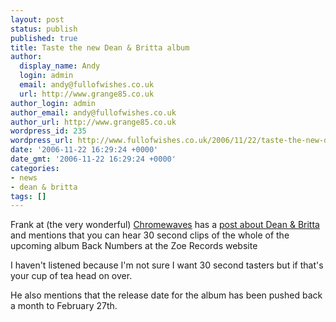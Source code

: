 ```yaml
---
layout: post
status: publish
published: true
title: Taste the new Dean & Britta album
author:
  display_name: Andy
  login: admin
  email: andy@fullofwishes.co.uk
  url: http://www.grange85.co.uk
author_login: admin
author_email: andy@fullofwishes.co.uk
author_url: http://www.grange85.co.uk
wordpress_id: 235
wordpress_url: http://www.fullofwishes.co.uk/2006/11/22/taste-the-new-dean-and-britta-album/
date: '2006-11-22 16:29:24 +0000'
date_gmt: '2006-11-22 16:29:24 +0000'
categories:
- news
- dean & britta
tags: []
---
```

<p>Frank at (the very wonderful) <a href="http://www.chromewaves.net/">Chromewaves</a> has a <a href="http://www.chromewaves.net/?itemid=2438">post about Dean & Britta</a> and mentions that you can hear 30 second clips of the whole of the upcoming album Back Numbers at the <span class="removed_link" title="http://www.zoerecords.net/index.php?id=album.php&amp;catalog_id=6925">Zoe Records website</span></p>
<p>I haven't listened because I'm not sure I want 30 second tasters but if that's your cup of tea head on over.</p>
<p>He also mentions that the release date for the album has been pushed back a month to February 27th.</p>
